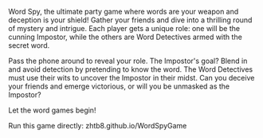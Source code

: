 Word Spy, the ultimate party game where words are your weapon and deception is your shield! Gather your friends and dive into a thrilling round of mystery and intrigue. Each player gets a unique role: one will be the cunning Impostor, while the others are Word Detectives armed with the secret word.

Pass the phone around to reveal your role. The Impostor's goal? Blend in and avoid detection by pretending to know the word. The Word Detectives must use their wits to uncover the Impostor in their midst. Can you deceive your friends and emerge victorious, or will you be unmasked as the Impostor?

Let the word games begin!

Run this game directly: zhtb8.github.io/WordSpyGame
